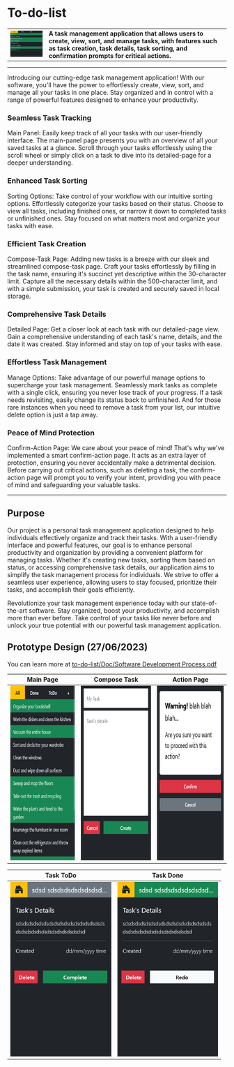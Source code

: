 <h1>To-do-list</h1>

<table>
  <tr>
    <td><img width="300" src="https://github.com/gubrus50/to-do-list/blob/main/showcase/showcase.gif"></td>
    <td>
      <strong>A task management application that allows users to create, view, sort, and manage tasks, with features such as task creation, task details, task sorting, and confirmation prompts for critical actions.</strong></td>
    </td>
  </tr>
</table>





<hr>

Introducing our cutting-edge task management application! With our software, you'll have the power to effortlessly create, view, sort, and manage all your tasks in one place. Stay organized and in control with a range of powerful features designed to enhance your productivity.

<h3>Seamless Task Tracking</h3>
Main Panel: Easily keep track of all your tasks with our user-friendly interface. The main-panel page presents you with an overview of all your saved tasks at a glance. Scroll through your tasks effortlessly using the scroll wheel or simply click on a task to dive into its detailed-page for a deeper understanding.

<h3>Enhanced Task Sorting</h3>
Sorting Options: Take control of your workflow with our intuitive sorting options. Effortlessly categorize your tasks based on their status. Choose to view all tasks, including finished ones, or narrow it down to completed tasks or unfinished ones. Stay focused on what matters most and organize your tasks with ease.

<h3>Efficient Task Creation</h3>
Compose-Task Page: Adding new tasks is a breeze with our sleek and streamlined compose-task page. Craft your tasks effortlessly by filling in the task name, ensuring it's succinct yet descriptive within the 30-character limit. Capture all the necessary details within the 500-character limit, and with a simple submission, your task is created and securely saved in local storage.

<h3>Comprehensive Task Details</h3>
Detailed Page: Get a closer look at each task with our detailed-page view. Gain a comprehensive understanding of each task's name, details, and the date it was created. Stay informed and stay on top of your tasks with ease.

<h3>Effortless Task Management</h3>
Manage Options: Take advantage of our powerful manage options to supercharge your task management. Seamlessly mark tasks as complete with a single click, ensuring you never lose track of your progress. If a task needs revisiting, easily change its status back to unfinished. And for those rare instances when you need to remove a task from your list, our intuitive delete option is just a tap away.

<h3>Peace of Mind Protection</h3>
Confirm-Action Page: We care about your peace of mind! That's why we've implemented a smart confirm-action page. It acts as an extra layer of protection, ensuring you never accidentally make a detrimental decision. Before carrying out critical actions, such as deleting a task, the confirm-action page will prompt you to verify your intent, providing you with peace of mind and safeguarding your valuable tasks.

<hr>

<h2>Purpose</h2>

Our project is a personal task management application designed to help individuals effectively organize and track their tasks. With a user-friendly interface and powerful features, our goal is to enhance personal productivity and organization by providing a convenient platform for managing tasks. Whether it's creating new tasks, sorting them based on status, or accessing comprehensive task details, our application aims to simplify the task management process for individuals. We strive to offer a seamless user experience, allowing users to stay focused, prioritize their tasks, and accomplish their goals efficiently.

Revolutionize your task management experience today with our state-of-the-art software. Stay organized, boost your productivity, and accomplish more than ever before. Take control of your tasks like never before and unlock your true potential with our powerful task management application.

<h2>Prototype Design (27/06/2023)</h2>

You can learn more at [to-do-list/Doc/Software Development Process.pdf](https://github.com/gubrus50/to-do-list/blob/main/doc/Software%20Development%20Process.pdf)

Main Page                  | Compose Task              | Action Page                
:-------------------------:|:-------------------------:|:-------------------------:
<img height="400" src="https://github.com/gubrus50/to-do-list/blob/main/showcase/pg-main.png">  |  <img height="400" src="https://github.com/gubrus50/to-do-list/blob/main/showcase/pg-compose.png">  |  <img height="400" src="https://github.com/gubrus50/to-do-list/blob/main/showcase/pg-action.png">

| Task ToDo                  | Task Done
|:-------------------------:|:-------------------------:
| <img height="400" src="https://github.com/gubrus50/to-do-list/blob/main/showcase/unfinished-task.png">  |  <img height="400" src="https://github.com/gubrus50/to-do-list/blob/main/showcase/finished-task.png">
